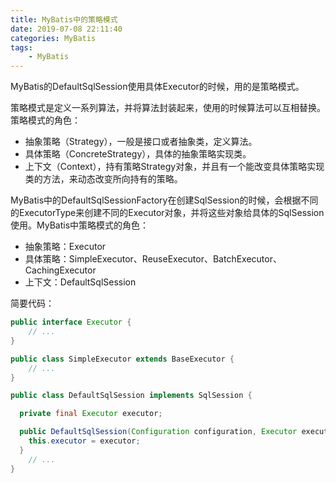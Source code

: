 ```yaml
---
title: MyBatis中的策略模式
date: 2019-07-08 22:11:40
categories: MyBatis
tags: 
	- MyBatis
---
```


MyBatis的DefaultSqlSession使用具体Executor的时候，用的是策略模式。

<!--more-->

策略模式是定义一系列算法，并将算法封装起来，使用的时候算法可以互相替换。策略模式的角色：

- 抽象策略（Strategy），一般是接口或者抽象类，定义算法。
- 具体策略（ConcreteStrategy），具体的抽象策略实现类。
- 上下文（Context），持有策略Strategy对象，并且有一个能改变具体策略实现类的方法，来动态改变所向持有的策略。

MyBatis中的DefaultSqlSessionFactory在创建SqlSession的时候，会根据不同的ExecutorType来创建不同的Executor对象，并将这些对象给具体的SqlSession使用。MyBatis中策略模式的角色：

- 抽象策略：Executor
- 具体策略：SimpleExecutor、ReuseExecutor、BatchExecutor、CachingExecutor
- 上下文：DefaultSqlSession

简要代码：

```java
public interface Executor {
    // ...
}
```

```java
public class SimpleExecutor extends BaseExecutor {
    // ...
}
```

```java
public class DefaultSqlSession implements SqlSession {

  private final Executor executor;

  public DefaultSqlSession(Configuration configuration, Executor executor, boolean autoCommit) {
    this.executor = executor;
  }
    // ...
}
```

